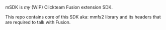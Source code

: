 mSDK is *my* (WIP) Clickteam Fusion extension SDK.

This repo contains core of this SDK aka: mmfs2 library and its headers that are required to talk with Fusion.
